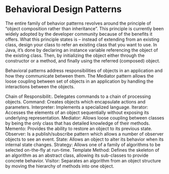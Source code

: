 # Behavioral Design Patterns

The entire family of behavior patterns revolves around the principle of “object composition rather than inheritance”. This principle is currently been widely adopted by the developer community because of the benefits it offers. What this principle states is – instead of extending from an existing class, design your class to refer an existing class that you want to use. In Java, it’s done by declaring an instance variable referencing the object of the existing class. Then, by initializing the object either through the constructor or a method, and finally using the referred (composed) object.

Behavioral patterns address responsibilities of objects in an application and how they communicate between them. The Mediator pattern allows the loose coupling between set of objects in an application by handling the interactions between the objects.

Chain of Responsibilit:. Delegates commands to a chain of processing objects.
Command: Creates objects which encapsulate actions and parameters.
Interpreter: Implements a specialized language.
Iterator: Accesses the elements of an object sequentially without exposing its underlying representation.
Mediator: Allows loose coupling between classes by being the only class that has detailed knowledge of their methods.
Memento: Provides the ability to restore an object to its previous state.
Observer: Is a publish/subscribe pattern which allows a number of observer objects to see an event.
State: Allows an object to alter its behavior when its internal state changes.
Strategy: Allows one of a family of algorithms to be selected on-the-fly at run-time.
Template Method: Defines the skeleton of an algorithm as an abstract class, allowing its sub-classes to provide concrete behavior.
Visitor: Separates an algorithm from an object structure by moving the hierarchy of methods into one object.
